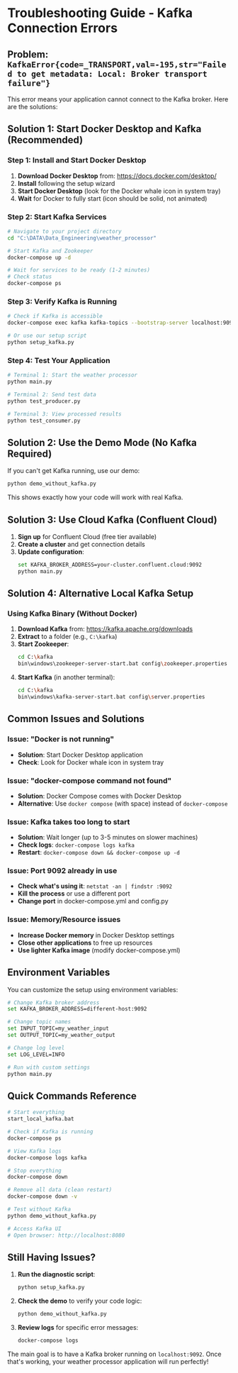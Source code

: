 # Troubleshooting Guide - Kafka Connection Errors

## Problem: `KafkaError{code=_TRANSPORT,val=-195,str="Failed to get metadata: Local: Broker transport failure"}`

This error means your application cannot connect to the Kafka broker. Here are the solutions:

## Solution 1: Start Docker Desktop and Kafka (Recommended)

### Step 1: Install and Start Docker Desktop
1. **Download Docker Desktop** from: https://docs.docker.com/desktop/
2. **Install** following the setup wizard
3. **Start Docker Desktop** (look for the Docker whale icon in system tray)
4. **Wait** for Docker to fully start (icon should be solid, not animated)

### Step 2: Start Kafka Services
```bash
# Navigate to your project directory
cd "C:\DATA\Data_Engineering\weather_processor"

# Start Kafka and Zookeeper
docker-compose up -d

# Wait for services to be ready (1-2 minutes)
# Check status
docker-compose ps
```

### Step 3: Verify Kafka is Running
```bash
# Check if Kafka is accessible
docker-compose exec kafka kafka-topics --bootstrap-server localhost:9092 --list

# Or use our setup script
python setup_kafka.py
```

### Step 4: Test Your Application
```bash
# Terminal 1: Start the weather processor
python main.py

# Terminal 2: Send test data
python test_producer.py

# Terminal 3: View processed results
python test_consumer.py
```

## Solution 2: Use the Demo Mode (No Kafka Required)

If you can't get Kafka running, use our demo:

```bash
python demo_without_kafka.py
```

This shows exactly how your code will work with real Kafka.

## Solution 3: Use Cloud Kafka (Confluent Cloud)

1. **Sign up** for Confluent Cloud (free tier available)
2. **Create a cluster** and get connection details
3. **Update configuration**:
   ```bash
   set KAFKA_BROKER_ADDRESS=your-cluster.confluent.cloud:9092
   python main.py
   ```

## Solution 4: Alternative Local Kafka Setup

### Using Kafka Binary (Without Docker)
1. **Download Kafka** from: https://kafka.apache.org/downloads
2. **Extract** to a folder (e.g., `C:\kafka`)
3. **Start Zookeeper**:
   ```bash
   cd C:\kafka
   bin\windows\zookeeper-server-start.bat config\zookeeper.properties
   ```
4. **Start Kafka** (in another terminal):
   ```bash
   cd C:\kafka
   bin\windows\kafka-server-start.bat config\server.properties
   ```

## Common Issues and Solutions

### Issue: "Docker is not running"
- **Solution**: Start Docker Desktop application
- **Check**: Look for Docker whale icon in system tray

### Issue: "docker-compose command not found"
- **Solution**: Docker Compose comes with Docker Desktop
- **Alternative**: Use `docker compose` (with space) instead of `docker-compose`

### Issue: Kafka takes too long to start
- **Solution**: Wait longer (up to 3-5 minutes on slower machines)
- **Check logs**: `docker-compose logs kafka`
- **Restart**: `docker-compose down && docker-compose up -d`

### Issue: Port 9092 already in use
- **Check what's using it**: `netstat -an | findstr :9092`
- **Kill the process** or use a different port
- **Change port** in docker-compose.yml and config.py

### Issue: Memory/Resource issues
- **Increase Docker memory** in Docker Desktop settings
- **Close other applications** to free up resources
- **Use lighter Kafka image** (modify docker-compose.yml)

## Environment Variables

You can customize the setup using environment variables:

```bash
# Change Kafka broker address
set KAFKA_BROKER_ADDRESS=different-host:9092

# Change topic names
set INPUT_TOPIC=my_weather_input
set OUTPUT_TOPIC=my_weather_output

# Change log level
set LOG_LEVEL=INFO

# Run with custom settings
python main.py
```

## Quick Commands Reference

```bash
# Start everything
start_local_kafka.bat

# Check if Kafka is running
docker-compose ps

# View Kafka logs
docker-compose logs kafka

# Stop everything
docker-compose down

# Remove all data (clean restart)
docker-compose down -v

# Test without Kafka
python demo_without_kafka.py

# Access Kafka UI
# Open browser: http://localhost:8080
```

## Still Having Issues?

1. **Run the diagnostic script**:
   ```bash
   python setup_kafka.py
   ```

2. **Check the demo** to verify your code logic:
   ```bash
   python demo_without_kafka.py
   ```

3. **Review logs** for specific error messages:
   ```bash
   docker-compose logs
   ```

The main goal is to have a Kafka broker running on `localhost:9092`. Once that's working, your weather processor application will run perfectly!
